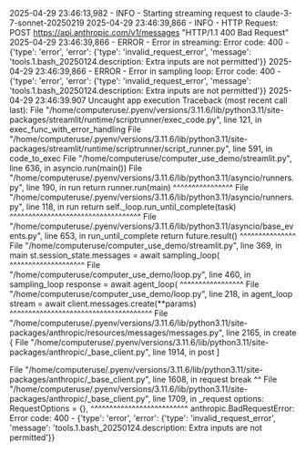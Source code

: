 2025-04-29 23:46:13,982 - INFO - Starting streaming request to claude-3-7-sonnet-20250219
2025-04-29 23:46:39,866 - INFO - HTTP Request: POST https://api.anthropic.com/v1/messages "HTTP/1.1 400 Bad Request"
2025-04-29 23:46:39,866 - ERROR - Error in streaming: Error code: 400 - {'type': 'error', 'error': {'type': 'invalid_request_error', 'message': 'tools.1.bash_20250124.description: Extra inputs are not permitted'}}
2025-04-29 23:46:39,866 - ERROR - Error in sampling loop: Error code: 400 - {'type': 'error', 'error': {'type': 'invalid_request_error', 'message': 'tools.1.bash_20250124.description: Extra inputs are not permitted'}}
2025-04-29 23:46:39.907 Uncaught app execution
Traceback (most recent call last):
  File "/home/computeruse/.pyenv/versions/3.11.6/lib/python3.11/site-packages/streamlit/runtime/scriptrunner/exec_code.py", line 121, in exec_func_with_error_handling
  File "/home/computeruse/.pyenv/versions/3.11.6/lib/python3.11/site-packages/streamlit/runtime/scriptrunner/script_runner.py", line 591, in code_to_exec
  File "/home/computeruse/computer_use_demo/streamlit.py", line 636, in <module>
    asyncio.run(main())
  File "/home/computeruse/.pyenv/versions/3.11.6/lib/python3.11/asyncio/runners.py", line 190, in run
    return runner.run(main)
           ^^^^^^^^^^^^^^^^
  File "/home/computeruse/.pyenv/versions/3.11.6/lib/python3.11/asyncio/runners.py", line 118, in run
    return self._loop.run_until_complete(task)
           ^^^^^^^^^^^^^^^^^^^^^^^^^^^^^^^^^^^
  File "/home/computeruse/.pyenv/versions/3.11.6/lib/python3.11/asyncio/base_events.py", line 653, in run_until_complete
    return future.result()
           ^^^^^^^^^^^^^^^
  File "/home/computeruse/computer_use_demo/streamlit.py", line 369, in main
    st.session_state.messages = await sampling_loop(
                                ^^^^^^^^^^^^^^^^^^^^
  File "/home/computeruse/computer_use_demo/loop.py", line 460, in sampling_loop
    response = await agent_loop(
               ^^^^^^^^^^^^^^^^^
  File "/home/computeruse/computer_use_demo/loop.py", line 218, in agent_loop
    stream = await client.messages.create(**params)
             ^^^^^^^^^^^^^^^^^^^^^^^^^^^^^^^^^^^^^^
  File "/home/computeruse/.pyenv/versions/3.11.6/lib/python3.11/site-packages/anthropic/resources/messages/messages.py", line 2165, in create
    {
  File "/home/computeruse/.pyenv/versions/3.11.6/lib/python3.11/site-packages/anthropic/_base_client.py", line 1914, in post
    ]
      
  File "/home/computeruse/.pyenv/versions/3.11.6/lib/python3.11/site-packages/anthropic/_base_client.py", line 1608, in request
    break
       ^^
  File "/home/computeruse/.pyenv/versions/3.11.6/lib/python3.11/site-packages/anthropic/_base_client.py", line 1709, in _request
    options: RequestOptions = {},
        ^^^^^^^^^^^^^^^^^^^^^^^^^^
anthropic.BadRequestError: Error code: 400 - {'type': 'error', 'error': {'type': 'invalid_request_error', 'message': 'tools.1.bash_20250124.description: Extra inputs are not permitted'}}


